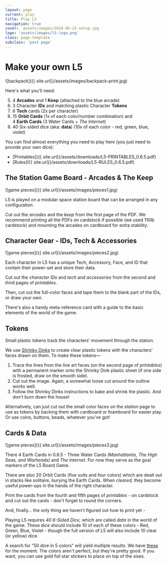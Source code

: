 ```yaml
---
layout: page
current: play
title: Play L5
navigation: true
cover:  assets/images/2018-05-25-setup.jpg
logo: 'assets/images/l5-logo.png'
class: page-template 
subclass: 'post page'
---
```


# Make your own L5

![backpack]({{ site.url}}/assets/images/backpack-print.jpg)

Here's what you'll need:

5. 4 **Arcades** and 1 **Keep** (attached to the blue arcade)
1. 3 Character **IDs** and matching plastic Character **Tokens**
2. 6 **Tech** cards (2x per character)
3. 15 **Orbit Cards** (1x of each color/number combination) and   
   4 **Earth Cards** (3 Water Cards + _The Internet_)
6. 40 Six-sided dice (aka: **data**) (10x of each color - red, green, blue, violet)

You can find almost everything you need to play here (you just need to provide your own dice):
* [Printables]({{ site.url}}/assets/downloads/L5-PRINTABLES_0.6.5.pdf)
* [Rules]({{ site.url}}/assets/downloads/L5-RULES_0.6.5.pdf)

## The Station Game Board -  Arcades & The Keep

![game pieces]({{ site.url}}/assets/images/pieces1.jpg)

L5 is played on a modular space station board that can be arranged in any configuration. 

Cut out the _arcades_ and the _keep_ from the first page of the PDF. We recommend printing all the PDFs on cardstock if possible (we used 110lb cardstock) and mounting the arcades on cardboard for extra stability.

## Character Gear - IDs, Tech & Accessories

![game pieces]({{ site.url}}/assets/images/pieces2.jpg)

Each character in L5 has a unique Tech, Accessory, Face, and ID that contain their power-set and store their data.

Cut out the _character IDs_ and _tech_ and _accessories_ from the second and third pages of _printables_. 

Then, cut out the full-color faces and tape them to the blank part of the IDs, or draw your own. 

There's also a handy meta-reference card with a guide to the basic elements of the world of the game.

## Tokens

Small plastic tokens track the characters' movement through the station. 

We use [Shrinky Dinks](https://www.amazon.com/Shrinky-Dinks-Creative-Sheets-Frosted/dp/B00Z0P39SK) to create clear plastic tokens with the characters' faces drawn on them. To make these tokens—

1. Trace the lines from the line art faces (on the second page of _printables_) with a permanent marker
onto the Shrinky Dink plastic sheet (if one side is frosted, draw on the smooth side).
2. Cut out the image. Again, a somewhat loose cut around the outline works well.
3. Follow the Shrinky Dinks instructions to bake and shrink the plastic. And don't burn down the house!

Alternatively, can just cut out the small color faces on the _station_ page to use as tokens by backing them with cardboard or foamboard for easier play. Or use coins, buttons, beads, whatever you've got! 

## Cards & Data

![game pieces]({{ site.url}}/assets/images/pieces3.jpg)

There 4 Earth Cards in 0.6.5 - Three Water Cards _(Manhatlantis, The High Seas, and Warheads)_ and _The Internet._ For now they serve as the goal markers of the L5 Board Game.

There are also 20 Orbit Cards (five suits and four colors) which are dealt out in stacks like solitaire, burying the Earth Cards. When *cleared,* they become useful power-ups in the hands of the right character. 

Print the cards from the fourth and fifth pages of _printables_ - on cardstock and cut out the cards - don't forget to round the corners.

And, finally... the only thing we haven't figured out how to print yet - 

Playing L5 requires *40 6-Sided Dice,* which are called *data* in the world of the game. These dice should include 10 of each of these colors - Red, Green, Blue, Violet - though the full version of L5 will also include 10 clear (or yellow) dice.  

A search for "50 dice in 5 colors" will yield multiple results. We have [these](https://www.amazon.com/dp/B076HQMDDV/ref=asc_df_B076HQMDDV5451365) for the moment. The colors aren't perfect, but they're pretty good. If you want, you can use gold foil star stickers to place on top of the sixes.





